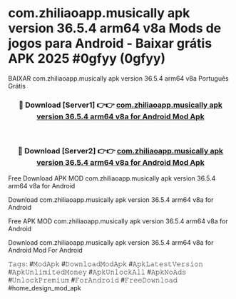 # com.zhiliaoapp.musically apk version 36.5.4 arm64 v8a Mods de jogos para Android - Baixar grátis APK 2025 #0gfyy (0gfyy)
BAIXAR com.zhiliaoapp.musically apk version 36.5.4 arm64 v8a Português Grátis

<div align="center">
<h3>🔴 Download [Server1] 👉👉 <a href="https://apps.libra.edu.pl?title=com.zhiliaoapp.musically_apk_version_36.5.4_arm64_v8a&ref=21FP2">com.zhiliaoapp.musically apk version 36.5.4 arm64 v8a for Android Mod Apk</a></h3><br>

<h3>🔴 Download [Server2] 👉👉 <a href="https://apps.libra.edu.pl?title=com.zhiliaoapp.musically_apk_version_36.5.4_arm64_v8a&ref=21FP2">com.zhiliaoapp.musically apk version 36.5.4 arm64 v8a for Android Mod Apk</a></h3>
</div>


Free Download APK MOD com.zhiliaoapp.musically apk version 36.5.4 arm64 v8a for Android

Download com.zhiliaoapp.musically apk version 36.5.4 arm64 v8a for Android 

Free APK MOD com.zhiliaoapp.musically apk version 36.5.4 arm64 v8a for Android 

Download com.zhiliaoapp.musically apk version 36.5.4 arm64 v8a for Android Mod For Android

𝚃𝚊𝚐𝚜: #𝙼𝚘𝚍𝙰𝚙𝚔 #𝙳𝚘𝚠𝚗𝚕𝚘𝚊𝚍𝙼𝚘𝚍𝙰𝚙𝚔 #𝙰𝚙𝚔𝙻𝚊𝚝𝚎𝚜𝚝𝚅𝚎𝚛𝚜𝚒𝚘𝚗 #𝙰𝚙𝚔𝚄𝚗𝚕𝚒𝚖𝚒𝚝𝚎𝚍𝙼𝚘𝚗𝚎𝚢 #𝙰𝚙𝚔𝚄𝚗𝚕𝚘𝚌𝚔𝙰𝚕𝚕 #𝙰𝚙𝚔𝙽𝚘𝙰𝚍𝚜 #𝚄𝚗𝚕𝚘𝚌𝚔𝙿𝚛𝚎𝚖𝚒𝚞𝚖 #𝙵𝚘𝚛𝙰𝚗𝚍𝚛𝚘𝚒𝚍 #𝙵𝚛𝚎𝚎𝙳𝚘𝚠𝚗𝚕𝚘𝚊𝚍 #home_design_mod_apk